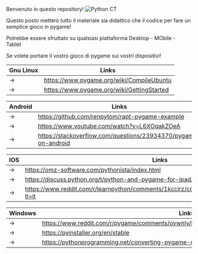 Benvenuto in questo repository!
![Python CT ](images/logo_traparente.png)

Questo posto metterò tutto il materiale sia didattico che il codice per fare un semplice gioco in pygame!

Potrebbe essere sfruttato su qualsiasi piattaforma Desktop - MObile - Tablet

Se volete portare il vostro gioco di pygame sui vostri dispositivi!

|Gnu Linux|Links|
|---|---|
|->| https://www.pygame.org/wiki/CompileUbuntu|
|->|https://www.pygame.org/wiki/GettingStarted|

|Android |Links|
|---|---|
|->|https://github.com/renpytom/rapt-pygame-example|
|->|https://www.youtube.com/watch?v=L6XOqakZOeA|
|->|https://stackoverflow.com/questions/23934370/pygame-on-android|


|IOS |Links|
|---|---|
|->|https://omz-software.com/pythonista/index.html|
|->|https://discuss.python.org/t/python-and-pygame-for-ipad/29861|
|->|https://www.reddit.com/r/learnpython/comments/1kccirz/coding_with_pygame_natively_on_ios/?tl=it|

|Windows |Links|
|---|---|
|->|https://www.reddit.com/r/pygame/comments/ovwnly/how_do_you_make_your_py_game_into_an_exe_file|
|->|https://pyinstaller.org/en/stable|
|->|https://pythonprogramming.net/converting-pygame-executable-cx_freeze|
